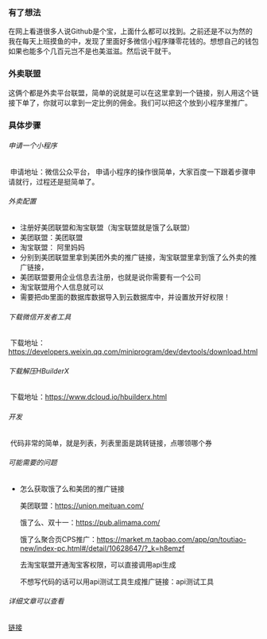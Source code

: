 ### 有了想法

​		在网上看道很多人说Github是个宝，上面什么都可以找到。之前还是不以为然的我在每天上班摸鱼的中，发现了里面好多微信小程序赚零花钱的。想想自己的钱包如果也能多个几百元岂不是也美滋滋。然后说干就干。

### 外卖联盟

​		这俩个都是外卖平台联盟，简单的说就是可以在这里拿到一个链接，别人用这个链接下单了，你就可以拿到一定比例的佣金。我们可以把这个放到小程序里推广。

### 具体步骤

###### 申请一个小程序

​		申请地址：微信公众平台，
​		申请小程序的操作很简单，大家百度一下跟着步骤申请就行，过程还是挺简单了。

###### 外卖配置

- 注册好美团联盟和淘宝联盟（淘宝联盟就是饿了么联盟）
- 美团联盟：美团联盟
- 淘宝联盟： 阿里妈妈
- 分别到美团联盟里拿到美团外卖的推广链接，淘宝联盟里拿到饿了么外卖的推广链接，
- 美团联盟要用企业信息去注册，也就是说你需要有一个公司
- 淘宝联盟用个人信息就可以
- 需要把db里面的数据库数据导入到云数据库中，并设置放开好权限！

###### 下载微信开发者工具

​		下载地址：https://developers.weixin.qq.com/miniprogram/dev/devtools/download.html

###### 下载解压HBuilderX
​		下载地址：https://www.dcloud.io/hbuilderx.html

###### 开发

​		代码非常的简单，就是列表，列表里面是跳转链接，点哪领哪个券

###### 可能需要的问题

- 怎么获取饿了么和美团的推广链接

  美团联盟：https://union.meituan.com/

  饿了么、双十一：https://pub.alimama.com/

  饿了么聚合页CPS推广：https://market.m.taobao.com/app/qn/toutiao-new/index-pc.html#/detail/10628647/?_k=h8emzf

  去淘宝联盟开通淘宝客权限，可以直接调用api生成

  不想写代码的话可以用api测试工具生成推广链接：api测试工具

###### 详细文章可以查看
[链接](https://www.jianshu.com/p/ccf203067e5d)
​			